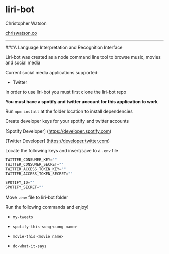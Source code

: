 # liri-bot
Christopher Watson

[chriswatson.co](chriswatson.co)
___

###A Language Interpretation and Recognition Interface

Liri-bot was created as a node command line tool to browse music, movies and social media

Current social media applications supported:

- Twitter

In order to use liri-bot you must first clone the liri-bot repo

**You must have a spotify and twitter account for this application to work**

Run `npm install` at the folder location to install dependencies

Create developer keys for your spotify and twitter accounts

[Spotify Developer] (https://developer.spotify.com)

[Twitter Developer] (https://developer.twitter.com)

Locate the following keys and insert/save to a `.env` file

```javascript
TWITTER_CONSUMER_KEY=""
TWITTER_CONSUMER_SECRET=""
TWITTER_ACCESS_TOKEN_KEY=""
TWITTER_ACCESS_TOKEN_SECRET=""

SPOTIFY_ID=""
SPOTIFY_SECRET=""
```

Move `.env` file to liri-bot folder

Run the following commands and enjoy!

- `my-tweets`

- `spotify-this-song` `<song name>`

- `movie-this` `<movie name>`

- `do-what-it-says`
